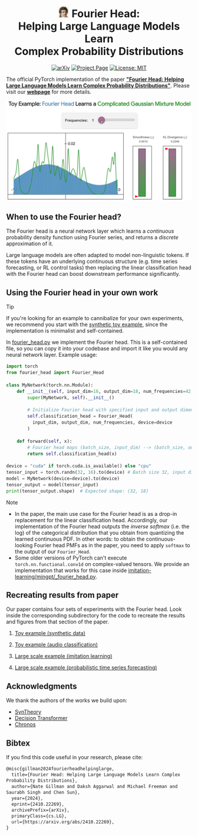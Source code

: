 <div align="center">

# <img src="misc/assets/fouriers_head.png" alt="Fourier's head" width="30"/> Fourier Head:<br />Helping Large Language Models Learn<br />Complex Probability Distributions

[![arXiv](https://img.shields.io/badge/arXiv-2410.22269-<COLOR>.svg)](https://arxiv.org/abs/2410.22269)
[![Project Page](https://img.shields.io/badge/Project%20page-8A2BE2)](https://nategillman.com/fourier-head)
[![License: MIT](https://img.shields.io/badge/License-MIT-yellow.svg)](https://opensource.org/licenses/MIT)

</div>

The official PyTorch implementation of the paper [**"Fourier Head: Helping Large Language Models Learn Complex Probability Distributions"**](https://arxiv.org/abs/2410.22269).
Please visit our [**webpage**](https://nategillman.com/fourier-head) for more details.

![teaser](misc/assets/toy_example_gmm.gif)

## When to use the Fourier head?

The Fourier head is a neural network layer which learns a *continuous* probability density function using Fourier series, and returns a *discrete* approximation of it. 

Large language models are often adapted to model non-linguistic tokens. 
If these tokens have an underlying continuous structure (e.g. time series forecasting, or RL control tasks) then replacing the linear classification head with the Fourier head can boost downstream performance significantly.

## Using the Fourier head in your own work

> [!TIP]
> If you're looking for an example to cannibalize for your own experiments, we recommend you start with the [synthetic toy example](/toy-example-synthetic/README.md), since the implementation is minimalist and self-contained.

In [fourier_head.py](fourier_head.py) we implement the Fourier head.
This is a self-contained file, so you can copy it into your codebase and import it like you would any neural network layer.
Example usage:

```python
import torch
from fourier_head import Fourier_Head

class MyNetwork(torch.nn.Module):
    def __init__(self, input_dim=16, output_dim=18, num_frequencies=42, device="cpu"):
        super(MyNetwork, self).__init__()
        
        # Initialize Fourier head with specified input and output dimensions
        self.classification_head = Fourier_Head(
          input_dim, output_dim, num_frequencies, device=device
        )
        
    def forward(self, x):
        # Fourier head maps (batch_size, input_dim) --> (batch_size, output_dim)
        return self.classification_head(x)

device = "cuda" if torch.cuda.is_available() else "cpu"
tensor_input = torch.randn(32, 16).to(device) # Batch size 32, input dimension 16
model = MyNetwork(device=device).to(device)
tensor_output = model(tensor_input)
print(tensor_output.shape)  # Expected shape: (32, 18)
```

> [!NOTE]
> - In the paper, the main use case for the Fourier head is as a drop-in replacement for the linear classification head.
Accordingly, our implementation of the Fourier head outputs the <em>inverse softmax</em> (i.e. the log) of the categorical distribution that you obtain from quantizing the learned continuous PDF. In other words: to obtain the continuous-looking Fourier head  PMFs as in the paper, you need to apply `softmax` to the output of our `Fourier_Head`.
> - Some older versions of PyTorch can't execute `torch.nn.functional.conv1d` on complex-valued tensors. We provide an implementation that works for this case inside [imitation-learning/mingpt/_fourier_head.py](imitation-learning/mingpt/_fourier_head.py).

## Recreating results from paper

Our paper contains four sets of experiments with the Fourier head.
Look inside the corresponding subdirectory for the code to recreate the results and figures from that section of the paper.

1. [Toy example (synthetic data)](/toy-example-synthetic/README.md)

2. [Toy example (audio classification)](/toy_example_audio/README.md)

3. [Large scale example (imitation learning)](/imitation-learning/README.md)

4. [Large scale example (probabilistic time series forecasting)](/time-series-forecasting/README.md)

## Acknowledgments

We thank the authors of the works we build upon:
- [SynTheory](https://huggingface.co/datasets/meganwei/syntheory)
- [Decision Transformer](https://github.com/kzl/decision-transformer)
- [Chronos](https://github.com/amazon-science/chronos-forecasting)

## Bibtex

If you find this code useful in your research, please cite:

```
@misc{gillman2024fourierheadhelpinglarge,
  title={Fourier Head: Helping Large Language Models Learn Complex Probability Distributions}, 
  author={Nate Gillman and Daksh Aggarwal and Michael Freeman and Saurabh Singh and Chen Sun},
  year={2024},
  eprint={2410.22269},
  archivePrefix={arXiv},
  primaryClass={cs.LG},
  url={https://arxiv.org/abs/2410.22269}, 
}
```
